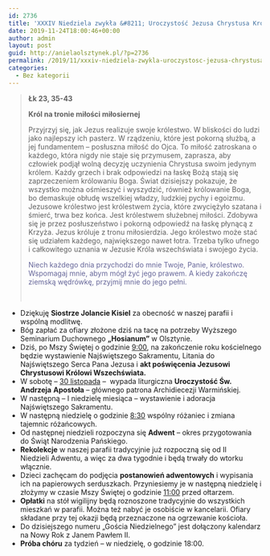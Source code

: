 ```yaml
---
id: 2736
title: 'XXXIV Niedziela zwykła &#8211; Uroczystość Jezusa Chrystusa Króla Wszechświata'
date: 2019-11-24T18:00:46+00:00
author: admin
layout: post
guid: http://anielaolsztynek.pl/?p=2736
permalink: /2019/11/xxxiv-niedziela-zwykla-uroczystosc-jezusa-chrystusa-krola-wszechswiata-8/
categories:
  - Bez kategorii
---
```

> **Łk 23, 35-43**
> 
> **Król na tronie miłości miłosiernej**
> 
> Przyjrzyj się, jak Jezus realizuje swoje królestwo. W bliskości do ludzi jako najlepszy ich pasterz. W rządzeniu, które jest pokorną służbą, a jej fundamentem &#8211; posłuszna miłość do Ojca. To miłość zatroskana o każdego, która nigdy nie staje się przymusem, zaprasza, aby człowiek podjął wolną decyzję uczynienia Chrystusa swoim jedynym królem. Każdy grzech i brak odpowiedzi na łaskę Bożą stają się zaprzeczeniem królowaniu Boga. Świat dzisiejszy pokazuje, że wszystko można ośmieszyć i wyszydzić, również królowanie Boga, bo demaskuje obłudę wszelkiej władzy, ludzkiej pychy i egoizmu. Jezusowe królestwo jest królestwem życia, które zwyciężyło szatana i śmierć, trwa bez końca. Jest królestwem służebnej miłości. Zdobywa się je przez posłuszeństwo i pokorną odpowiedź na łaskę płynącą z Krzyża. Jezus króluje z tronu miłosierdzia. Jego królestwo może stać się udziałem każdego, największego nawet łotra. Trzeba tylko ufnego i całkowitego uznania w Jezusie Króla wszechświata i swojego życia.
> 
> <span style="color: #666699;">Niech każdego dnia przychodzi do mnie Twoje, Panie, królestwo. Wspomagaj mnie, abym mógł żyć jego prawem. A kiedy zakończę ziemską wędrówkę, przyjmij mnie do jego pełni.</span>
> 
> &nbsp;

  * Dziękuję **Siostrze Jolancie Kisiel** za obecność w naszej parafii i wspólną modlitwę.
  * Bóg zapłać za ofiary złożone dziś na tacę na potrzeby Wyższego Seminarium Duchownego **„Hosianum”** w Olsztynie.
  * Dziś, po Mszy Świętej o godzinie <span style="text-decoration: underline;">9:00</span>, na zakończenie roku kościelnego będzie wystawienie Najświętszego Sakramentu, Litania do Najświętszego Serca Pana Jezusa i **akt poświęcenia Jezusowi Chrystusowi Królowi Wszechświata.**
  * W sobotę – <span style="text-decoration: underline;">30 listopada</span> –  wypada liturgiczna **Uroczystość Św. Andrzeja** **Apostoła** – głównego patrona Archidiecezji Warmińskiej.
  * W następną – I niedzielę miesiąca – wystawienie i adoracja Najświętszego Sakramentu.
  * W następną niedzielę o godzinie <span style="text-decoration: underline;">8:30</span> wspólny różaniec i zmiana tajemnic różańcowych.
  * Od następnej niedzieli rozpoczyna się **Adwent** – okres przygotowania do Świąt Narodzenia Pańskiego.
  * **Rekolekcje** w naszej parafii tradycyjnie już rozpoczną się od II Niedzieli Adwentu, a więc za dwa tygodnie i będą trwały do wtorku włącznie.
  * Dzieci zachęcam do podjęcia **postanowień adwentowych** i wypisania ich na papierowych serduszkach. Przyniesiemy je w następną niedzielę i złożymy w czasie Mszy Świętej o godzinie <span style="text-decoration: underline;">11:00</span> przed ołtarzem.
  * **Opłatki** na stół wigilijny będą roznoszone tradycyjnie do wszystkich mieszkań w parafii. Można też nabyć je osobiście w kancelarii. Ofiary składane przy tej okazji będą przeznaczone na ogrzewanie kościoła.
  * Do dzisiejszego numeru „Gościa Niedzielnego” jest dołączony kalendarz na Nowy Rok z Janem Pawłem II.
  * **Próba chóru** za tydzień &#8211; w niedzielę, o godzinie 18:00.